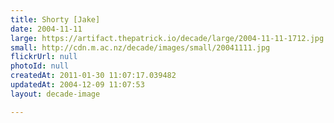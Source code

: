 ```yaml
---
title: Shorty [Jake]
date: 2004-11-11
large: https://artifact.thepatrick.io/decade/large/2004-11-11-1712.jpg
small: http://cdn.m.ac.nz/decade/images/small/20041111.jpg
flickrUrl: null
photoId: null
createdAt: 2011-01-30 11:07:17.039482
updatedAt: 2004-12-09 11:07:53
layout: decade-image

---
```


